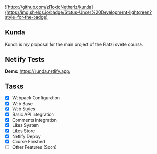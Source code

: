 ![https://github.com/zlToxicNetherlz/kunda](https://img.shields.io/badge/Status-Under%20Development-lightgreen?style=for-the-badge)

## Kunda
Kunda is my proposal for the main project of the Platzi svelte course.

## Netlify Tests
**Demo:** https://kunda.netlify.app/

## Tasks
- [x] Webpack Configuration
- [x] Web Base
- [x] Web Styles
- [x] Basic API integration
- [x] Comments Integration
- [x] Likes System 
- [x] Likes Store 
- [x] Netlify Deploy
- [x] Course Finished
- [ ] Other Features (Soon)